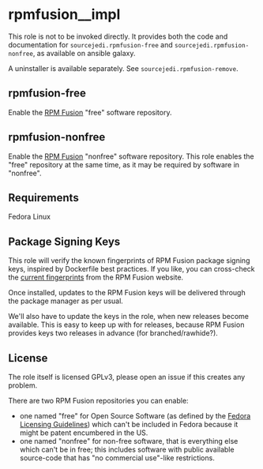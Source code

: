 # rpmfusion__impl #

This role is not to be invoked directly.  It provides both the code and documentation for `sourcejedi.rpmfusion-free` and
`sourcejedi.rpmfusion-nonfree`, as available on ansible galaxy.

A uninstaller is available separately.  See `sourcejedi.rpmfusion-remove`.


## rpmfusion-free

Enable the [RPM Fusion](https://rpmfusion.org/) "free" software repository.


## rpmfusion-nonfree

Enable the [RPM Fusion](https://rpmfusion.org/) "nonfree" software repository.
This role enables the "free" repository at the same time, as it may be required by software in "nonfree".


## Requirements

Fedora Linux


## Package Signing Keys

This role will verify the known fingerprints of RPM Fusion package signing keys, inspired by Dockerfile best practices.  If you like, you can cross-check the [current fingerprints](https://rpmfusion.org/keys) from the RPM Fusion website.

Once installed, updates to the RPM Fusion keys will be delivered through the package manager as per usual.

We'll also have to update the keys in the role, when new releases become available.  This is easy to keep up with for releases, because RPM Fusion provides keys two releases in advance (for branched/rawhide?).


## License

The role itself is licensed GPLv3, please open an issue if this creates any problem.

There are two RPM Fusion repositories you can enable:

* one named "free" for Open Source Software (as defined by the [Fedora Licensing Guidelines](https://fedoraproject.org/wiki/Licensing:Main?rd=Licensing)) which can't be included in Fedora because it might be patent encumbered in the US.
* one named "nonfree" for non-free software, that is everything else which can't be in free; this includes software with public available source-code that has "no commercial use"-like restrictions.
